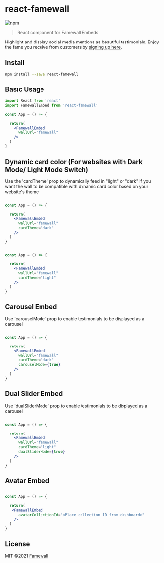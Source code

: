 # react-famewall

[![npm](https://img.shields.io/npm/v/react-famewall)](https://www.npmjs.com/package/react-famewall)

> React component for Famewall Embeds

Highlight and display social media mentions as beautiful testimonials. Enjoy the fame you receive from customers by [signing up here](https://famewall.io).

## Install

```bash
npm install --save react-famewall
```

## Basic Usage

```jsx
import React from 'react'
import FamewallEmbed from 'react-famewall'

const App = () => {

  return(
    <FamewallEmbed
      wallUrl="famewall"
    />
  )
}
```

## Dynamic card color (For websites with Dark Mode/ Light Mode Switch)

Use the 'cardTheme' prop to dynamically feed in "light" or "dark" if you want the wall to be compatible with dynamic card color based on your website's theme

```jsx

const App = () => {

  return(
    <FamewallEmbed
      wallUrl="famewall"
      cardTheme="dark"
    />
  )
}
```

```jsx

const App = () => {

  return(
    <FamewallEmbed
      wallUrl="famewall"
      cardTheme="light"
    />
  )
}
```

## Carousel Embed

Use 'carouselMode' prop to enable testimonials to be displayed as a carousel

```jsx

const App = () => {

  return(
    <FamewallEmbed
      wallUrl="famewall"
      cardTheme="dark"
      carouselMode={true}
    />
  )
}
```

## Dual Slider Embed

Use 'dualSliderMode' prop to enable testimonials to be displayed as a carousel

```jsx

const App = () => {

  return(
    <FamewallEmbed
      wallUrl="famewall"
      cardTheme="light"
      dualSliderMode={true}
    />
  )
}
```

## Avatar Embed

```jsx

const App = () => {

  return(
   <FamewallEmbed
      avatarCollectionId="<Place collection ID from dashboard>"
    />
  )
}
```

## License

MIT ©2021 [Famewall](https://famewall.io)
